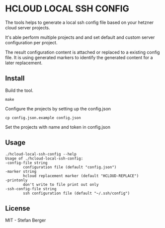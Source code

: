 # HCLOUD LOCAL SSH CONFIG

The tools helps to generate a local ssh config file based on your hetzner cloud server projects.

It's able perform multiple projects and and set default and custom server configuration per project.

The result configuration content is attached or replaced to a existing config file. It is using generated markers to identify the generated content for a later replacement.

## Install

Build the tool.

    make

Configure the projects by setting up the config.json

    cp config.json.example config.json

Set the projects with name and token in config.json


## Usage

    ./hcloud-local-ssh-config --help
    Usage of ./hcloud-local-ssh-config:
    -config-file string
            configuration file (default "config.json")
    -marker string
            hcloud replacement marker (default "HCLOUD-REPLACE")
    -printonly
            don't write to file print out only
    -ssh-config-file string
            ssh configuration file (default "~/.ssh/config")

## License
MIT - Stefan Berger